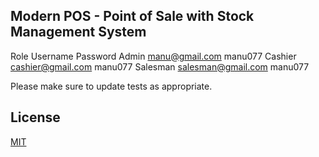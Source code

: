 ## Modern POS - Point of Sale with Stock Management System



Role 	Username 	Password
Admin 	manu@gmail.com 	manu077
Cashier 	cashier@gmail.com 	manu077
Salesman 	salesman@gmail.com 	manu077

Please make sure to update tests as appropriate.

## License
[MIT](https://choosealicense.com/licenses/mit/)
